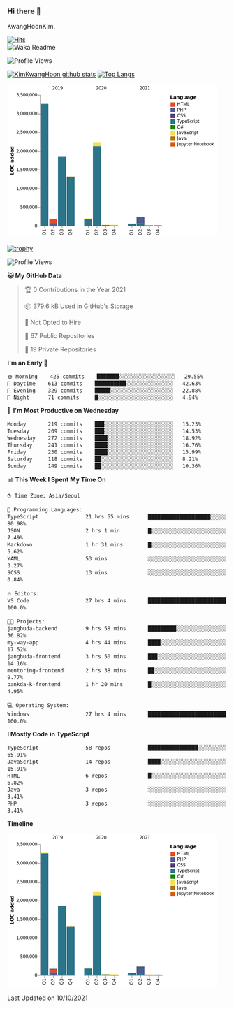 ### Hi there 👋

KwangHoonKim.

[![Hits](https://hits.seeyoufarm.com/api/count/incr/badge.svg?url=https%3A%2F%2Fgithub.com%2Frhkdgns95)](https://hits.seeyoufarm.com)  
![Waka Readme](https://github.com/rhkdgns95/rhkdgns95/workflows/Waka%20Readme/badge.svg)

![Profile Views](http://img.shields.io/badge/Profile%20Views-0-blue)

[![KimKwangHoon github stats](https://github-readme-stats.vercel.app/api?username=rhkdgns95&show_icons=true)](https://github.com/rhkdgns95/github-readme-stats)   [![Top Langs](https://github-readme-stats.vercel.app/api/top-langs/?username=rhkdgns95&layout=compact)](https://github.com/rhkdgns95/github-readme-stats)   


![Chart not found](https://raw.githubusercontent.com/rhkdgns95/rhkdgns95/master/charts/bar_graph.png) 

[![trophy](https://github-profile-trophy.vercel.app/?username=rhkdgns95)](https://github.com/rhkdgns95/github-profile-trophy)

<!--START_SECTION:waka-->
![Profile Views](http://img.shields.io/badge/Profile%20Views-3-blue)

**🐱 My GitHub Data** 

> 🏆 0 Contributions in the Year 2021
 > 
> 📦 379.6 kB Used in GitHub's Storage 
 > 
> 🚫 Not Opted to Hire
 > 
> 📜 67 Public Repositories 
 > 
> 🔑 19 Private Repositories  
 > 
**I'm an Early 🐤** 

```text
🌞 Morning    425 commits    ███████░░░░░░░░░░░░░░░░░░   29.55% 
🌆 Daytime    613 commits    ██████████░░░░░░░░░░░░░░░   42.63% 
🌃 Evening    329 commits    █████░░░░░░░░░░░░░░░░░░░░   22.88% 
🌙 Night      71 commits     █░░░░░░░░░░░░░░░░░░░░░░░░   4.94%

```
📅 **I'm Most Productive on Wednesday** 

```text
Monday       219 commits    ███░░░░░░░░░░░░░░░░░░░░░░   15.23% 
Tuesday      209 commits    ███░░░░░░░░░░░░░░░░░░░░░░   14.53% 
Wednesday    272 commits    ████░░░░░░░░░░░░░░░░░░░░░   18.92% 
Thursday     241 commits    ████░░░░░░░░░░░░░░░░░░░░░   16.76% 
Friday       230 commits    ████░░░░░░░░░░░░░░░░░░░░░   15.99% 
Saturday     118 commits    ██░░░░░░░░░░░░░░░░░░░░░░░   8.21% 
Sunday       149 commits    ██░░░░░░░░░░░░░░░░░░░░░░░   10.36%

```


📊 **This Week I Spent My Time On** 

```text
⌚︎ Time Zone: Asia/Seoul

💬 Programming Languages: 
TypeScript               21 hrs 55 mins      ████████████████████░░░░░   80.98% 
JSON                     2 hrs 1 min         █░░░░░░░░░░░░░░░░░░░░░░░░   7.49% 
Markdown                 1 hr 31 mins        █░░░░░░░░░░░░░░░░░░░░░░░░   5.62% 
YAML                     53 mins             ░░░░░░░░░░░░░░░░░░░░░░░░░   3.27% 
SCSS                     13 mins             ░░░░░░░░░░░░░░░░░░░░░░░░░   0.84%

🔥 Editors: 
VS Code                  27 hrs 4 mins       █████████████████████████   100.0%

🐱‍💻 Projects: 
jangbuda-backend         9 hrs 58 mins       █████████░░░░░░░░░░░░░░░░   36.82% 
my-way-app               4 hrs 44 mins       ████░░░░░░░░░░░░░░░░░░░░░   17.52% 
jangbuda-frontend        3 hrs 50 mins       ███░░░░░░░░░░░░░░░░░░░░░░   14.16% 
mentoring-frontend       2 hrs 38 mins       ██░░░░░░░░░░░░░░░░░░░░░░░   9.77% 
bankda-k-frontend        1 hr 20 mins        █░░░░░░░░░░░░░░░░░░░░░░░░   4.95%

💻 Operating System: 
Windows                  27 hrs 4 mins       █████████████████████████   100.0%

```

**I Mostly Code in TypeScript** 

```text
TypeScript               58 repos            ████████████████░░░░░░░░░   65.91% 
JavaScript               14 repos            ████░░░░░░░░░░░░░░░░░░░░░   15.91% 
HTML                     6 repos             █░░░░░░░░░░░░░░░░░░░░░░░░   6.82% 
Java                     3 repos             ░░░░░░░░░░░░░░░░░░░░░░░░░   3.41% 
PHP                      3 repos             ░░░░░░░░░░░░░░░░░░░░░░░░░   3.41%

```


**Timeline**

![Chart not found](https://raw.githubusercontent.com/rhkdgns95/rhkdgns95/master/charts/bar_graph.png) 


 Last Updated on 10/10/2021
<!--END_SECTION:waka-->
